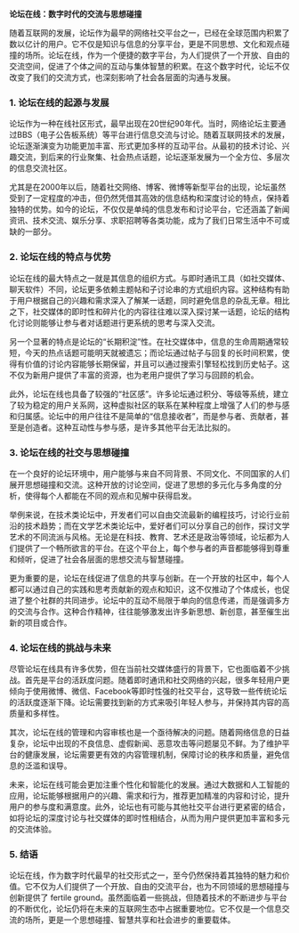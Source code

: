 **论坛在线：数字时代的交流与思想碰撞**

随着互联网的发展，论坛作为最早的网络社交平台之一，已经在全球范围内积累了数以亿计的用户。它不仅是知识与信息的分享平台，更是不同思想、文化和观点碰撞的场所。论坛在线，作为一个便捷的数字平台，为人们提供了一个开放、自由的交流空间，促进了个体之间的互动与集体智慧的积累。在这个数字时代，论坛不仅改变了我们的交流方式，也深刻影响了社会各层面的沟通与发展。

### 1. **论坛在线的起源与发展**

论坛作为一种在线社区形式，最早出现在20世纪90年代。当时，网络论坛主要通过BBS（电子公告板系统）等平台进行信息交流与讨论。随着互联网技术的发展，论坛逐渐演变为功能更加丰富、形式更加多样的互动平台。从最初的技术讨论、兴趣交流，到后来的行业聚集、社会热点话题，论坛逐渐发展为一个全方位、多层次的信息交流社区。

尤其是在2000年以后，随着社交网络、博客、微博等新型平台的出现，论坛虽然受到了一定程度的冲击，但仍然凭借其高效的信息结构和深度讨论的特点，保持着独特的优势。如今的论坛，不仅仅是单纯的信息发布和讨论平台，它还涵盖了新闻资讯、技术交流、娱乐分享、求职招聘等各类功能，成为了我们日常生活中不可或缺的一部分。

### 2. **论坛在线的特点与优势**

论坛在线的最大特点之一就是其信息的组织方式。与即时通讯工具（如社交媒体、聊天软件）不同，论坛更多依赖主题帖和子讨论串的方式组织内容。这种结构有助于用户根据自己的兴趣和需求深入了解某一话题，同时避免信息的杂乱无章。相比之下，社交媒体的即时性和碎片化的内容往往难以深入探讨某一话题，论坛的结构化讨论则能够让参与者对话题进行更系统的思考与深入交流。

另一个显著的特点是论坛的“长期积淀”性。在社交媒体中，信息的生命周期通常较短，今天的热点话题可能明天就被遗忘；而论坛通过帖子与回复的长时间积累，使得有价值的讨论内容能够长期保留，并且可以通过搜索引擎轻松找到历史帖子。这不仅为新用户提供了丰富的资源，也为老用户提供了学习与回顾的机会。

此外，论坛在线也具备了较强的“社区感”。许多论坛通过积分、等级等系统，建立了较为稳定的用户关系网，这种虚拟社区的联系在某种程度上增强了人们的参与感和归属感。论坛中的用户往往不是简单的“信息接收者”，而是参与者、贡献者，甚至是创造者。这种互动性与参与感，是许多其他平台无法比拟的。

### 3. **论坛在线的社交与思想碰撞**

在一个良好的论坛环境中，用户能够与来自不同背景、不同文化、不同国家的人们展开思想碰撞和交流。这种开放的讨论空间，促进了思想的多元化与多角度的分析，使得每个人都能在不同的观点和见解中获得启发。

举例来说，在技术类论坛中，开发者们可以自由交流最新的编程技巧，讨论行业前沿的技术趋势；而在文学艺术类论坛中，爱好者们可以分享自己的创作，探讨文学艺术的不同流派与风格。无论是在科技、教育、艺术还是政治等领域，论坛都为人们提供了一个畅所欲言的平台。在这个平台上，每个参与者的声音都能够得到尊重和倾听，促进了社会各层面的思想交流与智慧碰撞。

更为重要的是，论坛在线促进了信息的共享与创新。在一个开放的社区中，每个人都可以通过自己的实践和思考贡献新的观点和知识，这不仅推动了个体成长，也促进了整个社群的共同进步。论坛中的互动不局限于单向的信息传递，而是强调多方的交流与合作。这种合作精神，往往能够激发出许多新思想、新创意，甚至催生出新的项目或合作。

### 4. **论坛在线的挑战与未来**

尽管论坛在线具有许多优势，但在当前社交媒体盛行的背景下，它也面临着不少挑战。首先是平台的活跃度问题。随着即时通讯和社交网络的兴起，很多年轻用户更倾向于使用微博、微信、Facebook等即时性强的社交平台，这导致一些传统论坛的活跃度逐渐下降。论坛需要找到新的方式来吸引年轻人参与，并保持其内容的高质量和多样性。

其次，论坛在线的管理和内容审核也是一个亟待解决的问题。随着网络信息的日益复杂，论坛中出现的不良信息、虚假新闻、恶意攻击等问题屡见不鲜。为了维护平台的健康发展，论坛需要更有效的内容管理机制，保障讨论的秩序和质量，避免信息的泛滥和误导。

未来，论坛在线可能会更加注重个性化和智能化的发展。通过大数据和人工智能的应用，论坛能够根据用户的兴趣、需求和行为，推荐更加精准的内容和讨论，提升用户的参与度和满意度。此外，论坛也有可能与其他社交平台进行更紧密的结合，如将论坛的深度讨论与社交媒体的即时性相结合，从而为用户提供更加丰富和多元的交流体验。

### 5. **结语**

论坛在线，作为数字时代最早的社交形式之一，至今仍然保持着其独特的魅力和价值。它不仅为人们提供了一个开放、自由的交流平台，也为不同领域的思想碰撞与创新提供了 fertile ground。虽然面临着一些挑战，但随着技术的不断进步与平台的不断优化，论坛仍将在未来的互联网生态中占据重要地位。它不仅是一个信息交流的场所，更是一个思想碰撞、智慧共享和社会进步的重要载体。
